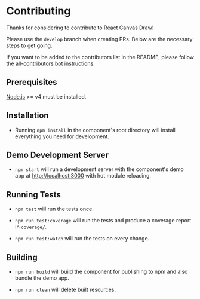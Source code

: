 # Contributing

Thanks for considering to contribute to React Canvas Draw!

Please use the `develop` branch when creating PRs. Below are the necessary steps to get going.

If you want to be added to the contributors list in the README, 
please follow the [all-contributors bot instructions](https://allcontributors.org/docs/en/bot/usage).

## Prerequisites

[Node.js](http://nodejs.org/) >= v4 must be installed.

## Installation

- Running `npm install` in the component's root directory will install everything you need for development.

## Demo Development Server

- `npm start` will run a development server with the component's demo app at [http://localhost:3000](http://localhost:3000) with hot module reloading.

## Running Tests

- `npm test` will run the tests once.

- `npm run test:coverage` will run the tests and produce a coverage report in `coverage/`.

- `npm run test:watch` will run the tests on every change.

## Building

- `npm run build` will build the component for publishing to npm and also bundle the demo app.

- `npm run clean` will delete built resources.
